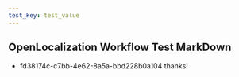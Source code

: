 ```yaml
---
test_key: test_value
---
```

## OpenLocalization Workflow Test MarkDown
* fd38174c-c7bb-4e62-8a5a-bbd228b0a104 
thanks!